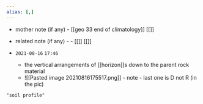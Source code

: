 ```yaml
---
alias: [,]
---
```

- mother note (if any)
		- [[geo 33 end of climatology]] [[]]
- related note (if any) -
		- [[]] [[]]


- `2021-08-16`  `17:46`
	- the vertical arrangements of [[horizon]]s down to the parent rock material
	- ![[Pasted image 20210816175517.png]] - note - last one is D not R (in the pic)

```query
"soil profile"
```
